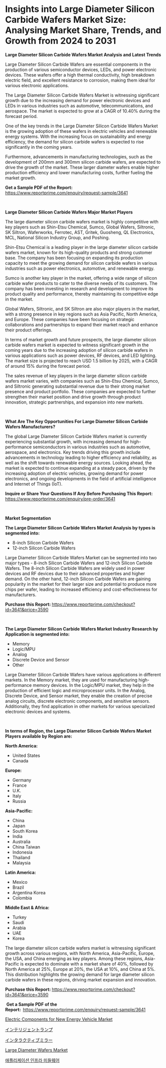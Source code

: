 <p><h1>Insights into Large Diameter Silicon Carbide Wafers Market Size: Analysing Market Share, Trends, and Growth from 2024 to 2031</h1></p><p><strong>Large Diameter Silicon Carbide Wafers Market Analysis and Latest Trends</strong></p>
<p><p>Large Diameter Silicon Carbide Wafers are essential components in the production of various semiconductor devices, LEDs, and power electronic devices. These wafers offer a high thermal conductivity, high breakdown electric field, and excellent resistance to corrosion, making them ideal for various electronic applications.</p><p>The Large Diameter Silicon Carbide Wafers Market is witnessing significant growth due to the increasing demand for power electronic devices and LEDs in various industries such as automotive, telecommunications, and aerospace. The market is expected to grow at a CAGR of 10.40% during the forecast period.</p><p>One of the key trends in the Large Diameter Silicon Carbide Wafers Market is the growing adoption of these wafers in electric vehicles and renewable energy systems. With the increasing focus on sustainability and energy efficiency, the demand for silicon carbide wafers is expected to rise significantly in the coming years.</p><p>Furthermore, advancements in manufacturing technologies, such as the development of 200mm and 300mm silicon carbide wafers, are expected to drive the growth of the market. These larger diameter wafers enable higher production efficiency and lower manufacturing costs, further fueling the market growth.</p></p>
<p><strong>Get a Sample PDF of the Report:&nbsp;</strong> <a href="https://www.reportprime.com/enquiry/request-sample/3641">https://www.reportprime.com/enquiry/request-sample/3641</a></p>
<p>&nbsp;</p>
<p><strong>Large Diameter Silicon Carbide Wafers Major Market Players</strong></p>
<p><p>The large diameter silicon carbide wafers market is highly competitive with key players such as Shin-Etsu Chemical, Sumco, Global Wafers, Siltronic, SK Siltron, Waferworks, Ferrotec, AST, Gritek, Guosheng, QL Electronics, MCL, National Silicon Industry Group, and Poshing. </p><p>Shin-Etsu Chemical is a leading player in the large diameter silicon carbide wafers market, known for its high-quality products and strong customer base. The company has been focusing on expanding its production capacity to meet the growing demand for silicon carbide wafers in various industries such as power electronics, automotive, and renewable energy.</p><p>Sumco is another key player in the market, offering a wide range of silicon carbide wafer products to cater to the diverse needs of its customers. The company has been investing in research and development to improve its product quality and performance, thereby maintaining its competitive edge in the market.</p><p>Global Wafers, Siltronic, and SK Siltron are also major players in the market, with a strong presence in key regions such as Asia Pacific, North America, and Europe. These companies have been focusing on strategic collaborations and partnerships to expand their market reach and enhance their product offerings.</p><p>In terms of market growth and future prospects, the large diameter silicon carbide wafers market is expected to witness significant growth in the coming years due to the increasing adoption of silicon carbide wafers in various applications such as power devices, RF devices, and LED lighting. The market size is projected to reach USD 1.5 billion by 2025, with a CAGR of around 15% during the forecast period.</p><p>The sales revenue of key players in the large diameter silicon carbide wafers market varies, with companies such as Shin-Etsu Chemical, Sumco, and Siltronic generating substantial revenue due to their strong market presence and product portfolio. These companies are expected to further strengthen their market position and drive growth through product innovation, strategic partnerships, and expansion into new markets.</p></p>
<p>&nbsp;</p>
<p><strong>What Are The Key Opportunities For Large Diameter Silicon Carbide Wafers Manufacturers?</strong></p>
<p><p>The global Large Diameter Silicon Carbide Wafers market is currently experiencing substantial growth, with increasing demand for high-performance semiconductors in various industries such as automotive, aerospace, and electronics. Key trends driving this growth include advancements in technology leading to higher efficiency and reliability, as well as the shift towards renewable energy sources. Looking ahead, the market is expected to continue expanding at a steady pace, driven by the increasing adoption of electric vehicles, growing demand for power electronics, and ongoing developments in the field of artificial intelligence and Internet of Things (IoT).</p></p>
<p><strong>Inquire or Share Your Questions If Any Before Purchasing This Report:</strong> <a href="https://www.reportprime.com/enquiry/pre-order/3641">https://www.reportprime.com/enquiry/pre-order/3641</a></p>
<p>&nbsp;</p>
<p><strong>Market Segmentation</strong></p>
<p><strong>The Large Diameter Silicon Carbide Wafers Market Analysis by types is segmented into:</strong></p>
<p><ul><li>8-inch Silicon Carbide Wafers</li><li>12-inch Silicon Carbide Wafers</li></ul></p>
<p><p>Large Diameter Silicon Carbide Wafers Market can be segmented into two major types - 8-inch Silicon Carbide Wafers and 12-inch Silicon Carbide Wafers. The 8-inch Silicon Carbide Wafers are widely used in power devices and RF devices due to their advanced properties and higher demand. On the other hand, 12-inch Silicon Carbide Wafers are gaining popularity in the market for their larger size and potential to produce more chips per wafer, leading to increased efficiency and cost-effectiveness for manufacturers.</p></p>
<p><strong>Purchase this Report:&nbsp;</strong><a href="https://www.reportprime.com/checkout?id=3641&price=3590">https://www.reportprime.com/checkout?id=3641&price=3590</a></p>
<p>&nbsp;</p>
<p><strong>The Large Diameter Silicon Carbide Wafers Market Industry Research by Application is segmented into:</strong></p>
<p><ul><li>Memory</li><li>Logic/MPU</li><li>Analog</li><li>Discrete Device and Sensor</li><li>Other</li></ul></p>
<p><p>Large Diameter Silicon Carbide Wafers have various applications in different markets. In the Memory market, they are used for manufacturing high-performance memory devices. In the Logic/MPU market, they help in the production of efficient logic and microprocessor units. In the Analog, Discrete Device, and Sensor market, they enable the creation of precise analog circuits, discrete electronic components, and sensitive sensors. Additionally, they find application in other markets for various specialized electronic devices and systems.</p></p>
<p>&nbsp;</p>
<p><strong>In terms of Region, the Large Diameter Silicon Carbide Wafers Market Players available by Region are:</strong></p>
<p>
    <p> <strong> North America: </strong>
        <ul>
            <li>United States</li>
            <li>Canada</li>
        </ul>
        </p> 
    <p> <strong> Europe: </strong>
        <ul>
            <li>Germany</li>
            <li>France</li>
            <li>U.K.</li>
            <li>Italy</li>
            <li>Russia</li>
        </ul>
        </p> 
    <p> <strong> Asia-Pacific: </strong>
        <ul>
            <li>China</li>
            <li>Japan</li>
            <li>South Korea</li>
            <li>India</li>
            <li>Australia</li>
            <li>China Taiwan</li>
            <li>Indonesia</li>
            <li>Thailand</li>
            <li>Malaysia</li>
        </ul>
        </p> 
    <p> <strong> Latin America: </strong>
        <ul>
            <li>Mexico</li>
            <li>Brazil</li>
            <li>Argentina Korea</li>
            <li>Colombia</li>
        </ul>
        </p> 
    <p> <strong> Middle East & Africa: </strong>
        <ul>
            <li>Turkey</li>
            <li>Saudi</li>
            <li>Arabia</li>
            <li>UAE</li>
            <li>Korea</li>
        </ul>
    </p>
    </p>
<p><p>The large diameter silicon carbide wafers market is witnessing significant growth across various regions, with North America, Asia-Pacific, Europe, the USA, and China emerging as key players. Among these regions, Asia-Pacific is expected to dominate with a market share of 40%, followed by North America at 25%, Europe at 20%, the USA at 10%, and China at 5%. This distribution highlights the growing demand for large diameter silicon carbide wafers in these regions, driving market expansion and innovation.</p></p>
<p><strong>Purchase this Report: </strong><a href="https://www.reportprime.com/checkout?id=3641&price=3590">https://www.reportprime.com/checkout?id=3641&price=3590</a></p>
<p>&nbsp;<strong>Get a Sample PDF of the Report:&nbsp;&nbsp;</strong><a href="https://www.reportprime.com/enquiry/request-sample/3641">https://www.reportprime.com/enquiry/request-sample/3641</a></p>
<p><strong></strong></p>
<p><p><a href="https://issuu.com/reportprime-2/docs/electric-components-for-new-energy-vehicle-market-">Electric Components for New Energy Vehicle Market</a></p><p><a href="https://github.com/efcvopdgkdx128/Market-Research-Report-List-1/blob/main/437081514550.md">インテリジェントランプ</a></p><p><a href="https://github.com/hwbcz413288296/Market-Research-Report-List-1/blob/main/384368714551.md">インタラクティブミラー</a></p><p><a href="https://github.com/derrinmiltonellis35gcl/Market-Research-Report-List-2/blob/main/large-diameter-wafers-market.md">Large Diameter Wafers Market</a></p><p><a href="https://medium.com/@rudyswaniafgwski56664/2024%EB%85%84%EB%B6%80%ED%84%B0-2031%EB%85%84%EA%B9%8C%EC%A7%80-%EC%98%88%EC%B8%A1%EB%90%9C-%EC%95%A0%ED%94%8C%EB%A6%AC%EC%BC%80%EC%9D%B4%EC%85%98-%EC%9D%B8%ED%94%84%EB%9D%BC-%EB%AF%B8%EB%93%A4%EC%9B%A8%EC%96%B4-%EC%8B%9C%EC%9E%A5-%EB%8F%99%ED%96%A5-%EB%B0%8F-%EC%8B%9C%EC%9E%A5-%EB%B6%84%EC%84%9D-0f2ad822f0ff">애플리케이션 인프라 미들웨어</a></p></p>